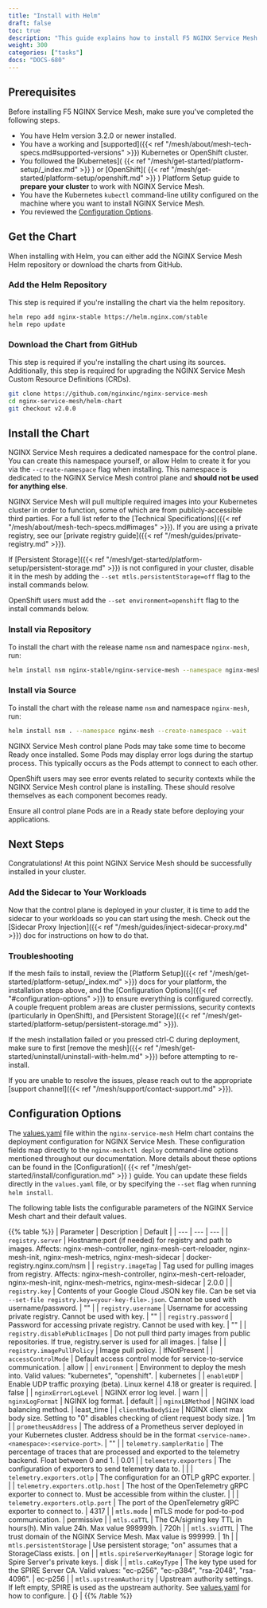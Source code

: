 ```yaml
---
title: "Install with Helm"
draft: false
toc: true
description: "This guide explains how to install F5 NGINX Service Mesh using Helm."
weight: 300
categories: ["tasks"]
docs: "DOCS-680"
---
```


## Prerequisites

Before installing F5 NGINX Service Mesh, make sure you've completed the following steps.

- You have Helm version 3.2.0 or newer installed.
- You have a working and [supported]({{< ref "/mesh/about/mesh-tech-specs.md#supported-versions" >}}) Kubernetes or OpenShift cluster.
- You followed the [Kubernetes]( {{< ref "/mesh/get-started/platform-setup/_index.md" >}} ) or [OpenShift]( {{< ref "/mesh/get-started/platform-setup/openshift.md" >}} ) Platform Setup guide to **prepare your cluster** to work with NGINX Service Mesh.
- You have the Kubernetes `kubectl` command-line utility configured on the machine where you want to install NGINX Service Mesh.
- You reviewed the [Configuration Options](#configuration-options).

## Get the Chart

When installing with Helm, you can either add the NGINX Service Mesh Helm repository or download the charts from GitHub.

### Add the Helm Repository

This step is required if you're installing the chart via the helm repository.

```bash
helm repo add nginx-stable https://helm.nginx.com/stable
helm repo update
```

### Download the Chart from GitHub

This step is required if you're installing the chart using its sources. Additionally, this step is required for upgrading the NGINX Service Mesh Custom Resource Definitions (CRDs).

```bash
git clone https://github.com/nginxinc/nginx-service-mesh
cd nginx-service-mesh/helm-chart
git checkout v2.0.0
```

## Install the Chart

NGINX Service Mesh requires a dedicated namespace for the control plane.
You can create this namespace yourself, or allow Helm to create it for you via the `--create-namespace` flag when installing.
This namespace is dedicated to the NGINX Service Mesh control plane and **should not be used for anything else**.

NGINX Service Mesh will pull multiple required images into your Kubernetes cluster in order to function, some of which are from publicly-accessible third parties. For a full list refer to the [Technical Specifications]({{< ref "/mesh/about/mesh-tech-specs.md#images" >}}). If you are using a private registry, see our [private registry guide]({{< ref "/mesh/guides/private-registry.md" >}}).


If [Persistent Storage]({{< ref "/mesh/get-started/platform-setup/persistent-storage.md" >}}) is not configured in your cluster, disable it in the mesh by adding the `--set mtls.persistentStorage=off` flag to the install commands below.

OpenShift users must add the `--set environment=openshift` flag to the install commands below.

### Install via Repository

To install the chart with the release name `nsm` and namespace `nginx-mesh`, run:

```bash
helm install nsm nginx-stable/nginx-service-mesh --namespace nginx-mesh --create-namespace --wait
```

### Install via Source

To install the chart with the release name `nsm` and namespace `nginx-mesh`, run:

```bash
helm install nsm . --namespace nginx-mesh --create-namespace --wait
```

NGINX Service Mesh control plane Pods may take some time to become Ready once installed.
Some Pods may display error logs during the startup process.
This typically occurs as the Pods attempt to connect to each other.

OpenShift users may see error events related to security contexts while the NGINX Service Mesh control plane is installing.
These should resolve themselves as each component becomes ready.

Ensure all control plane Pods are in a Ready state before deploying your applications.

## Next Steps

Congratulations! At this point NGINX Service Mesh should be successfully installed in your cluster.

### Add the Sidecar to Your Workloads

Now that the control plane is deployed in your cluster, it is time to add the sidecar to your workloads so you can start using the mesh.
Check out the [Sidecar Proxy Injection]({{< ref "/mesh/guides/inject-sidecar-proxy.md" >}}) doc for instructions on how to do that.

### Troubleshooting

If the mesh fails to install, review the [Platform Setup]({{< ref "/mesh/get-started/platform-setup/_index.md" >}}) docs for your platform, the installation steps above, and the [Configuration Options]({{< ref "#configuration-options" >}}) to ensure everything is configured correctly.
A couple frequent problem areas are cluster permissions, security contexts (particularly in OpenShift), and [Persistent Storage]({{< ref "/mesh/get-started/platform-setup/persistent-storage.md" >}}).

If the mesh installation failed or you pressed ctrl-C during deployment, make sure to first [remove the mesh]({{< ref "/mesh/get-started/uninstall/uninstall-with-helm.md" >}}) before attempting to re-install.

If you are unable to resolve the issues, please reach out to the appropriate [support channel]({{< ref "/mesh/support/contact-support.md" >}}).

## Configuration Options

The [values.yaml](https://github.com/nginxinc/nginx-service-mesh/blob/main/helm-chart/values.yaml) file within the `nginx-service-mesh` Helm chart contains the deployment configuration for NGINX Service Mesh.
These configuration fields map directly to the `nginx-meshctl deploy` command-line options mentioned throughout our documentation.
More details about these options can be found in the [Configuration]( {{< ref "/mesh/get-started/install/configuration.md" >}} ) guide.
You can update these fields directly in the `values.yaml` file, or by specifying the `--set` flag when running `helm install`.

The following table lists the configurable parameters of the NGINX Service Mesh chart and their default values.

{{% table %}}
| Parameter | Description | Default |
| --- | --- | --- |
| `registry.server` | Hostname:port (if needed) for registry and path to images. Affects: nginx-mesh-controller, nginx-mesh-cert-reloader, nginx-mesh-init, nginx-mesh-metrics, nginx-mesh-sidecar | docker-registry.nginx.com/nsm |
| `registry.imageTag` | Tag used for pulling images from registry. Affects: nginx-mesh-controller, nginx-mesh-cert-reloader, nginx-mesh-init, nginx-mesh-metrics, nginx-mesh-sidecar | 2.0.0 |
| `registry.key` | Contents of your Google Cloud JSON key file. Can be set via `--set-file registry.key=<your-key-file>.json`. Cannot be used with username/password. | "" |
| `registry.username` | Username for accessing private registry. Cannot be used with key. | "" |
| `registry.password` | Password for accessing private registry. Cannot be used with key. | "" |
| `registry.disablePublicImages` | Do not pull third party images from public repositories. If true, registry.server is used for all images. | false |
| `registry.imagePullPolicy` | Image pull policy. | IfNotPresent |
| `accessControlMode` | Default access control mode for service-to-service communication. | allow |
| `environment` | Environment to deploy the mesh into. Valid values: "kubernetes", "openshift". | kubernetes |
| `enableUDP` | Enable UDP traffic proxying (beta). Linux kernel 4.18 or greater is required. | false |
| `nginxErrorLogLevel` | NGINX error log level. | warn |
| `nginxLogFormat` | NGINX log format. | default |
| `nginxLBMethod` | NGINX load balancing method. | least_time |
| `clientMaxBodySize` | NGINX client max body size. Setting to "0" disables checking of client request body size. | 1m |
| `prometheusAddress` | The address of a Prometheus server deployed in your Kubernetes cluster. Address should be in the format `<service-name>.<namespace>:<service-port>`. | "" |
| `telemetry.samplerRatio` | The percentage of traces that are processed and exported to the telemetry backend. Float between 0 and 1. | 0.01 |
| `telemetry.exporters` | The configuration of exporters to send telemetry data to. | |
| `telemetry.exporters.otlp` | The configuration for an OTLP gRPC exporter. | |
| `telemetry.exporters.otlp.host` | The host of the OpenTelemetry gRPC exporter to connect to. Must be accessible from within the cluster. | |
| `telemetry.exporters.otlp.port` | The port of the OpenTelemetry gRPC exporter to connect to. | 4317 |
| `mtls.mode` | mTLS mode for pod-to-pod communication. | permissive |
| `mtls.caTTL` | The CA/signing key TTL in hours(h). Min value 24h. Max value 999999h. | 720h |
| `mtls.svidTTL` | The trust domain of the NGINX Service Mesh. Max value is 999999. | 1h |
| `mtls.persistentStorage` | Use persistent storage; "on" assumes that a StorageClass exists. | on |
| `mtls.spireServerKeyManager` | Storage logic for Spire Server's private keys. | disk |
| `mtls.caKeyType` | The key type used for the SPIRE Server CA. Valid values: "ec-p256", "ec-p384", "rsa-2048", "rsa-4096". | ec-p256 |
| `mtls.upstreamAuthority` | Upstream authority settings. If left empty, SPIRE is used as the upstream authority. See [values.yaml](https://github.com/nginxinc/nginx-service-mesh/blob/main/helm-chart/values.yaml) for how to configure. | {} |
{{% /table %}}
